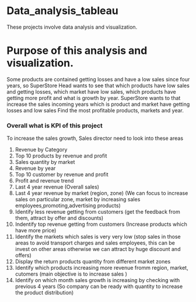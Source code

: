 # Data_analysis_tableau
These projects involve data analysis and visualization.

# Purpose of this analysis and visualization.
Some products are contained getting losses and have a low sales since four years, so SuperStore Head wants to see that which products have low sales and getting losses, which market have low sales, which products have getting more profit and what is growth by year.
SuperStore wants to that increase the sales incoming years which is product and market have getting losses and low sales 
Find the most profitable products, markets and year.
### Overall what is KPI of this project
To increase the sales growth, Sales director need to look into these areas
1. Revenue by Category 
2. Top 10 products by revenue and profit
3. Sales quantity by market 
4. Revenue by year 
5. Top 10 customer by revenue and profit 
6. Profit and revenue trend 
7. Last 4 year revenue (Overall sales)
8. Last 4 year revenue by market (region, zone) (We can focus to increase sales on particular zone, market by increasing sales employees,promoting,advertising products)
9. Identify less revenue getting from customers (get the feedback from them, attract by offer and discounts)
10. Indentify top revenue getting from customers (Increase products which have more price)
11. Identify the markets which sales is very very low (stop sales in those areas to avoid transport charges and sales employees, this can be invest on other areas otherwise we can attract by huge discount and offers)
12. Display the return products quantity from different market zones
13. Identify which products increasing more revenue fromm region, market, cutomers (main objective is to increase sales )
14. Identify on which month sales growth is increasing by checking with previous 4 years (So company can be ready with quantity to increase the product distribution)  
